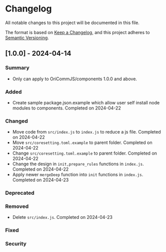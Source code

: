 # Changelog

All notable changes to this project will be documented in this file.

The format is based on [Keep a Changelog](https://keepachangelog.com/en/1.0.0/),
and this project adheres to [Semantic Versioning](https://semver.org/spec/v2.0.0.html).

## [1.0.0] - 2024-04-14

### Summary

- Only can apply to OriCommJS/components 1.0.0 and above.

### Added

- Create sample package.json.example which allow user self install node modules to components. Completed on 2024-04-22

### Changed

- Move code from `src/index.js` to `index.js` to reduce a js file. Completed on 2024-04-22
- Move `src/coresetting.toml.example` to parent folder. Completed on 2024-04-22
- Change `src/coresetting.toml.example` to parent folder. Completed on 2024-04-22
- Change the design in `init,prepare_rules` functions in `index.js`. Completed on 2024-04-22
- Apply newer `mergeDeep` function into `init` functions in `index.js`. Completed on 2024-04-23

### Deprecated

### Removed

- Delete `src/index.js`. Completed on 2024-04-23

### Fixed

### Security

<!-- [1.0.0]:  -->
